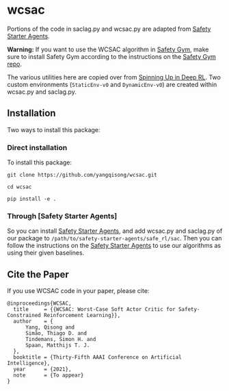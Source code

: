 # wcsac 

Portions of the code in saclag.py and wcsac.py are adapted from [Safety Starter Agents](https://github.com/openai/safety-starter-agents).

**Warning:** If you want to use the WCSAC algorithm in [Safety Gym](https://github.com/openai/safety-gym), make sure to install Safety Gym according to the instructions on the [Safety Gym repo](https://github.com/openai/safety-gym).

The various utilities here are copied over from [Spinning Up in Deep RL](https://github.com/openai/spinningup/tree/master/spinup/utils). 
Two custom environments (`StaticEnv-v0` and `DynamicEnv-v0`) are created within wcsac.py and saclag.py.

## Installation

Two ways to install this package:

### Direct installation

To install this package:

```
git clone https://github.com/yangqisong/wcsac.git

cd wcsac

pip install -e .
```

### Through [Safety Starter Agents]
So you can install [Safety Starter Agents](https://github.com/openai/safety-starter-agents), and add wcsac.py and saclag.py of our package to `/path/to/safety-starter-agents/safe_rl/sac`.
Then you can follow the instructions on the [Safety Starter Agents](https://github.com/openai/safety-starter-agents) to use our algorithms as using their given baselines.

## Cite the Paper

If you use WCSAC code in your paper, please cite:

```
@inproceedings{WCSAC,
  title     = {{WCSAC: Worst-Case Soft Actor Critic for Safety-Constrained Reinforcement Learning}},
  author    = {
      Yang, Qisong and 
      Simão, Thiago D. and
      Tindemans, Simon H. and
      Spaan, Matthijs T. J.
  },
  booktitle = {Thirty-Fifth AAAI Conference on Artificial Intelligence},
  year      = {2021},
  note      = {To appear}
}
```


